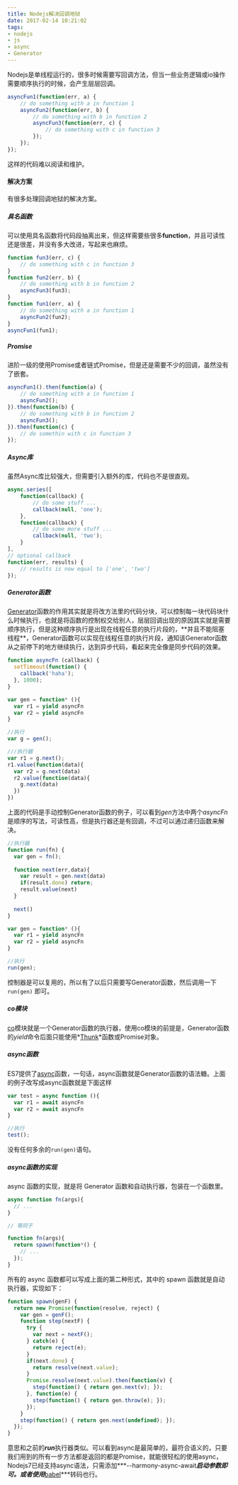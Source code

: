 ```yaml
---
title: Nodejs解决回调地狱
date: 2017-02-14 10:21:02
tags: 
- nodejs 
- js
- async
- Generator
---
```

Nodejs是单线程运行的，很多时候需要写回调方法，但当一些业务逻辑或io操作需要顺序执行的时候，会产生层层回调。

```javascript
asyncFun1(function(err, a) {
    // do something with a in function 1
    asyncFun2(function(err, b) {
        // do something with b in function 2
        asyncFun3(function(err, c) {
            // do something with c in function 3
        });
    });
});
```

这样的代码难以阅读和维护。

#### 解决方案

有很多处理回调地狱的解决方案。

##### 具名函数

可以使用具名函数将代码段抽离出来，但这样需要些很多**function**，并且可读性还是很差，并没有多大改进，写起来也麻烦。

```javascript
function fun3(err, c) {
    // do something with c in function 3
}
function fun2(err, b) {
    // do something with b in function 2 
    asyncFun3(fun3);
}
function fun1(err, a) {
    // do something with a in function 1
    asyncFun2(fun2);
}
asyncFun1(fun1);
```

##### Promise

进阶一级的使用Promise或者链式Promise，但是还是需要不少的回调，虽然没有了嵌套。

```javascript
asyncFun1().then(function(a) {
    // do something with a in function 1
    asyncFun2();
}).then(function(b) {
    // do something with b in function 2
    asyncFun3();
}).then(function(c) {
    // do somethin with c in function 3
});
```

##### Async库

虽然Async库比较强大，但需要引入额外的库，代码也不是很直观。

```javascript
async.series([
    function(callback) {
        // do some stuff ...
        callback(null, 'one');
    },
    function(callback) {
        // do some more stuff ...
        callback(null, 'two');
    }
],
// optional callback
function(err, results) {
    // results is now equal to ['one', 'two']
});
```

##### Generator函数

[Generator](https://developer.mozilla.org/zh-CN/docs/Web/JavaScript/Reference/Statements/function*)函数的作用其实就是将改方法里的代码分块，可以控制每一块代码块什么时候执行，也就是将函数的控制权交给别人，层层回调出现的原因其实就是需要顺序执行，但是这种顺序执行是出现在线程任意的执行片段的，**并且不能阻塞线程**，Generator函数可以实现在线程任意的执行片段，通知该Generator函数从之前停下的地方继续执行，达到异步代码，看起来完全像是同步代码的效果。

```javascript
function asyncFn (callback) {
  setTimeout(function() {
  	callback('haha');
  }, 1000);
}

var gen = function* (){
  var r1 = yield asyncFn
  var r2 = yield asyncFn
}

//执行
var g = gen();

///执行器
var r1 = g.next();
r1.value(function(data){
  var r2 = g.next(data)
  r2.value(function(data){
    g.next(data)
  })
})
```

上面的代码是手动控制Generator函数的例子，可以看到*gen*方法中两个*asyncFn*是顺序的写法，可读性高，但是执行器还是有回调，不过可以通过递归函数来解决。

```javascript
//执行器
function run(fn) {
  var gen = fn();
  
  function next(err,data){
    var result = gen.next(data)
    if(result.done) return;
    result.value(next)
  }
  
  next()
}

var gen = function* (){
  var r1 = yield asyncFn
  var r2 = yield asyncFn
}

//执行
run(gen);
```

控制器是可以复用的，所以有了以后只需要写Generator函数，然后调用一下 `run(gen)` 即可。

##### co模块

[co](https://github.com/tj/co)模块就是一个Generator函数的执行器，使用co模块的前提是，Generator函数的*yield*命令后面只能使用*[Thunk](http://www.ruanyifeng.com/blog/2015/05/thunk.html)*函数或Promise对象。

##### async函数

ES7提供了[async](https://developer.mozilla.org/zh-CN/docs/Web/JavaScript/Reference/Statements/async_function)函数，一句话，async函数就是Generator函数的语法糖。上面的例子改写成async函数就是下面这样

```javascript
var test = async function (){
  var r1 = await asyncFn
  var r2 = await asyncFn
}

//执行
test();
```

没有任何多余的`run(gen)`语句。

##### async函数的实现

async 函数的实现，就是将 Generator 函数和自动执行器，包装在一个函数里。

```javascript
async function fn(args){
  // ...
}

// 等同于

function fn(args){ 
  return spawn(function*() {
    // ...
  }); 
}
```

所有的 async 函数都可以写成上面的第二种形式，其中的 spawn 函数就是自动执行器，实现如下：

```javascript
function spawn(genF) {
  return new Promise(function(resolve, reject) {
    var gen = genF();
    function step(nextF) {
      try {
        var next = nextF();
      } catch(e) {
        return reject(e); 
      }
      if(next.done) {
        return resolve(next.value);
      } 
      Promise.resolve(next.value).then(function(v) {
        step(function() { return gen.next(v); });      
      }, function(e) {
        step(function() { return gen.throw(e); });
      });
    }
    step(function() { return gen.next(undefined); });
  });
}
```

意思和之前的***run***执行器类似。可以看到async是最简单的，最符合语义的，只要我们用到的所有一步方法都是返回的都是Promise，就能很轻松的使用async，Nodejs7已经支持async语法，只需添加***--harmony-async-await***启动参数即可。或者使用***[babel](https://babeljs.io/)***转码也行。